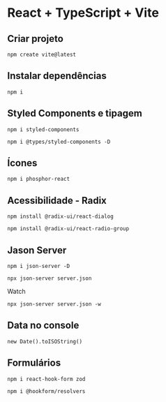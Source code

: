 # React + TypeScript + Vite

## Criar projeto 

`npm create vite@latest`

## Instalar dependências 

`npm i`

## Styled Components e tipagem

`npm i styled-components`

`npm i @types/styled-components -D`

## Ícones

`npm i phosphor-react`

## Acessibilidade - Radix

`npm install @radix-ui/react-dialog`

`npm install @radix-ui/react-radio-group`

## Jason Server

`npm i json-server -D`

`npx json-server server.json`

<p>Watch</p>

`npx json-server server.json -w`

## Data no console

`new Date().toISOString()`

## Formulários

`npm i react-hook-form zod`

`npm i @hookform/resolvers`

